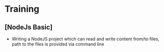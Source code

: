 # Training
## [NodeJs Basic] 
- Writing a NodeJS project which can read and write content from/to files, path to the files is provided via command line
